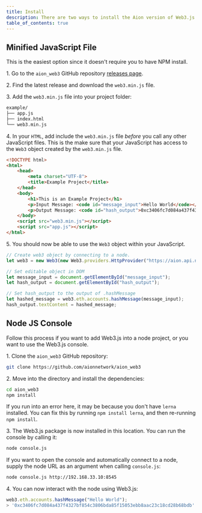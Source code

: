 ```yaml
---
title: Install
description: There are two ways to install the Aion version of Web3.js. Using the minified JavaScript file from the Aion Web3.js repository is the fastest and easiest way to get up and running with Web3.js. This method is also the easiest way to link up a website frontend. However, if you want to deal with the blockchain in a more backend-way, then you should look at using the Node JS console section.
table_of_contents: true
---
```


## Minified JavaScript File

This is the easiest option since it doesn't require you to have NPM install.

1\. Go to the `aion_web3` GitHub repository [releases page](https://github.com/aionnetwork/aion_web3/releases).

2\. Find the latest release and download the `web3.min.js` file.

3\. Add the `web3.min.js` file into your project folder:

```bash
example/
├── app.js
├── index.html
└── web3.min.js
```

4\. In your `HTML`, add include the `web3.min.js` file _before_ you call any other JavaScript files. This is the make sure that your JavaScript has access to the `Web3` object created by the `web3.min.js` file.

```html
<!DOCTYPE html>
<html>
    <head>
        <meta charset="UTF-8">
        <title>Example Project</title>
    </head>
    <body>
        <h1>This is an Example Project</h1>
        <p>Input Message: <code id="message_input">Hello World</code></p>
        <p>Output Message: <code id="hash_output">0xc3406fc7d084a437f4327bf854c3806bda85f15053ebb8aac23c18cd28b68bdb</code></p>
    </body>
    <script src="web3.min.js"></script>
    <script src="app.js"></script>
</html>
```

5\. You should now be able to use the `Web3` object within your JavaScript.

```javascript
// Create web3 object by connecting to a node.
let web3 = new Web3(new Web3.providers.HttpProvider("https://aion.api.nodesmith.io/v1/mastery/jsonrpc?apiKey=abcdef123456abcdef123456"));

// Set editable object in DOM
let message_input = document.getElementById("message_input");
let hash_output = document.getElementById("hash_output");

// Set hash_output to the output of .hashMessage
let hashed_message = web3.eth.accounts.hashMessage(message_input);
hash_output.textContent = hashed_message;
```

## Node JS Console

Follow this process if you want to add Web3.js into a node project, or you want to use the Web3.js console.

1\. Clone the `aion_web3` GitHub repository:

```bash
git clone https://github.com/aionnetwork/aion_web3
```

2\. Move into the directory and install the dependencies:

```bash
cd aion_web3
npm install
```

If you run into an error here, it may be because you don't have `lerna` installed. You can fix this by running `npm install lerna`, and then re-running `npm install`.

3\. The Web3.js package is now installed in this location. You can run the console by calling it:

```bash
node console.js
```

If you want to open the console and automatically connect to a node, supply the node URL as an argument when calling `console.js`:

```bash
node console.js http://192.168.33.10:8545
```

4\. You can now interact with the node using Web3.js:

```javascript
web3.eth.accounts.hashMessage("Hello World");
> '0xc3406fc7d084a437f4327bf854c3806bda85f15053ebb8aac23c18cd28b68bdb'
```
